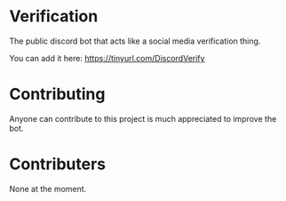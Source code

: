 # Verification
The public discord bot that acts like a social media verification thing.

You can add it here: https://tinyurl.com/DiscordVerify

# Contributing
Anyone can contribute to this project is much appreciated to improve the bot.

# Contributers
None at the moment.
